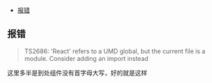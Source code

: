 - [报错](#报错)

## 报错

> TS2686: 'React' refers to a UMD global, but the current file is a module. Consider adding an import instead

这里多半是到处组件没有首字母大写，好的就是这样
